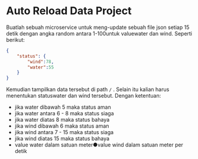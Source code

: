 # Auto Reload Data Project

Buatlah sebuah microservice untuk meng-update sebuah file json setiap 15 detik dengan angka random antara 1-100untuk valuewater dan wind. Seperti berikut:

```json
{
    "status": {
        "wind":78,
        "water":55
    }
}
```

Kemudian tampilkan data tersebut di path `/` . Selain itu kalian harus menentukan statuswater dan wind tersebut. Dengan ketentuan:
- jika water dibawah 5 maka status aman
- jika water antara 6 - 8 maka status siaga
- jika water diatas 8 maka status bahaya
- jika wind dibawah 6 maka status aman
- jika wind antara 7 - 15 maka status siaga
- jika wind diatas 15 maka status bahaya
- value water dalam satuan meter●value wind dalam satuan meter per detik